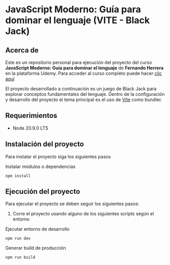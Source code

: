# JavaScript Moderno: Guía para dominar el lenguaje (VITE - Black Jack)

## Acerca de

Este es un repositorio personal para ejecución del proyecto del curso **JavaScript Moderno: Guía para dominar el lenguaje** de **Fernando Herrera** en la plataforma Udemy. Para acceder al curso completo puede hacer [clic aquí](https://www.udemy.com/course/javascript-fernando-herrera/)

El proyecto desarrollado a continuación es un juego de Black Jack para explorar conceptos fundamentales del lenguaje. Dentro de la configuración y desarrollo del proyecto el tema principal es el uso de [Vite](https://vitejs.dev/) como bundler.

## Requerimientos

- Node 20.9.0 LTS

## Instalación del proyecto

Para instalar el proyecto siga los siguientes pasos

Instalar módulos o dependencias

```
npm install
```

## Ejecución del proyecto

Para ejecutar el proyecto se deben seguir los siguientes pasos:

1. Corre el proyecto usando alguno de los siguientes scripts según el entorno

Ejecutar entorno de desarrollo

```
npm run dev
```

Generar build de producción

```
npm run build
```


